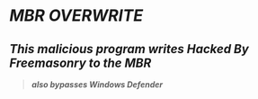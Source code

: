 # ***MBR OVERWRITE***
***This malicious program writes Hacked By Freemasonry to the MBR***
-------------------------------------------------------------------------------------------------------------------
> ***also bypasses Windows Defender***
